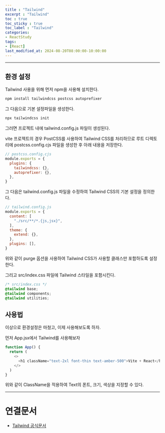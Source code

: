 ```yaml
---
title : "Tailwind"
excerpt : "Tailwind"
toc : true
toc_sticky : true
toc_label : "Tailwind"
categories:
- ReactStudy
tags:
- [React]
last_modified_at: 2024-08-20T08:00:00-10:00:00
---
```

  
---
  
## 환경 설정
 Tailwind 사용을 위해 먼저 npm을 사용해 설치한다.
  
```bash
npm install tailwindcss postcss autoprefixer
```

 그 다음으로 기본 설정파일을 생성한다.
  
```bash
npx tailwindcss init
```

 그러면 프로젝트 내에 tailwind.config.js 파일이 생성된다.

 vite 프로젝트의 경우 PostCSS를 사용하여 Tailwind CSS를 처리하므로 루트 디렉토리에 postcss.config.cjs 파일을 생성한 후 아래 내용을 저장한다.
  
```js
// postcss.config.cjs
module.exports = {
  plugins: {
    tailwindcss: {},
    autoprefixer: {},
  },
}
```

 그 다음은 tailwind.config.js 파일을 수정하여 Tailwind CSS의 기본 설정을 정의한다.
  
```js
// tailwind.config.js  
module.exports = {  
  content: [  
    "./src/**/*.{js,jsx}",  
  ],  
  theme: {  
    extend: {},  
  },  
  plugins: [],  
}
```

 위와 같이 purge 옵션을 사용하여 Tailwind CSS가 사용할 클래스만 포함하도록 설정한다.

 그리고 src/index.css 파일에 Tailwind 스타일을 포함시킨다.
  
```css
/* src/index.css */  
@tailwind base;  
@tailwind components;  
@tailwind utilities;
```
  
## 사용법
 이상으로 환경설정은 마쳤고, 이제 사용해보도록 하자.

 먼저 App.jsx에서 Tailwind를 사용해보자
  
```javascript
function App() {  
  return (  
    <>  
      <h1 className="text-2xl font-thin text-amber-500">Vite + React</h1>  
    </>  
  )  
}
```

 위와 같이 ClassName을 적용하여 Text의 폰트, 크기, 색상을 지정할 수 있다.

---
  
# 연결문서
- [Tailwind 공식문서](https://tailwindcss.com/docs/installation)